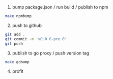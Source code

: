 1. bump package.json / run build / publish to npm

```sh
make npmbump
```

2. push to github

```sh
git add .
git commit -m 'v0.0.0-pre.0'
git push
```

3. publish to go proxy / push version tag

```sh
make gobump
```

4. profit
